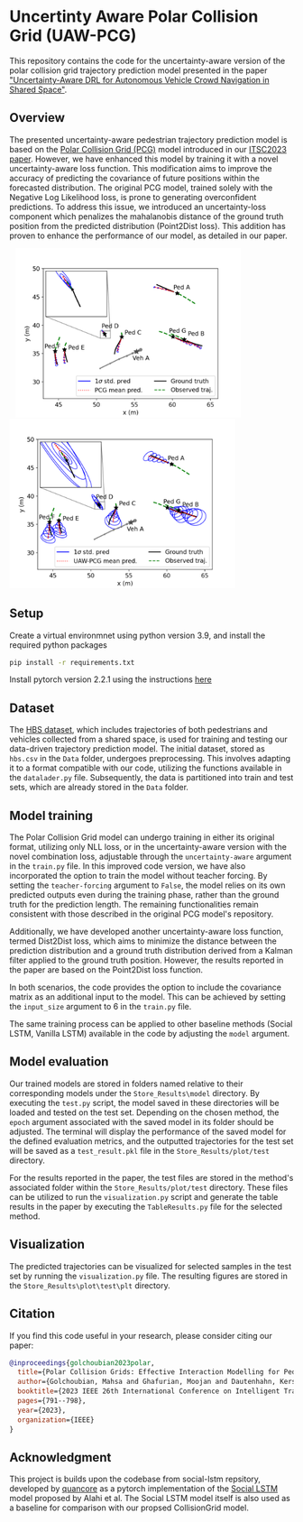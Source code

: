 
# Uncertinty Aware Polar Collision Grid (UAW-PCG)

This repository contains the code for the uncertainty-aware version of the polar collision grid trajectory prediction model presented in the paper ["Uncertainty-Aware DRL for Autonomous Vehicle Crowd Navigation in Shared Space"](https://arxiv.org/abs/2405.13969). 

## Overview

The presented uncertainty-aware pedestrian trajectory prediction model is based on the [Polar Collision Grid (PCG)](https://github.com/Golchoubian/PolarCollisionGrid-PedestrianTrajectoryPrediction) model introduced in our [ITSC2023 paper](https://ieeexplore.ieee.org/abstract/document/10422509). However, we have enhanced this model by training it with a novel uncertainty-aware loss function. This modification aims to improve the accuracy of predicting the covariance of future positions within the forecasted distribution. The original PCG model, trained solely with the Negative Log Likelihood loss, is prone to generating overconfident predictions. To address this issue, we introduced an uncertainty-loss component which penalizes the mahalanobis distance of the ground truth position from the predicted distribution (Point2Dist loss). This addition has proven to enhance the performance of our model, as detailed in our paper.

<div style="display: inline-block;">
    <img src="https://github.com/Golchoubian/PolarCollisionGrid-UncertaintyAware/blob/master/figure/PCG.png?raw=true" alt="PCG" width="400" hspace="10"> 
   <img src="https://github.com/Golchoubian/PolarCollisionGrid-UncertaintyAware/blob/master/figure/UAW-PCG.png?raw=true" alt="UAW-PCG" width="400">
</div>

<!-- 
<div style="text-align: center;">
    <figure style="display: inline-block;">
        <figcaption>PCG:</figcaption>
        <img src="https://github.com/Golchoubian/PolarCollisionGrid-UncertaintyAware/blob/master/figure/PCG.png?raw=true" alt="PCG" width="350" hspace="0">     
    </figure>
    <figure style="display: inline-block;">
        <figcaption>UAW-PCG:</figcaption>
        <img src="https://github.com/Golchoubian/PolarCollisionGrid-UncertaintyAware/blob/master/figure/UAW-PCG.png?raw=true" alt="UAW-PCG" width="350">
    </figure>
</div>
-->



## Setup

Create a virtual environmnet using python version 3.9, and install the required python packages
```bash
pip install -r requirements.txt
```
Install pytorch version 2.2.1 using the instructions [here](https://pytorch.org/get-started/previous-versions/#v221)



## Dataset

The [HBS dataset](https://leopard.tu-braunschweig.de/receive/dbbs_mods_00069907), which includes trajectories of both pedestrians and vehicles collected from a shared space, is used for training and testing our data-driven trajectory prediction model. The initial dataset, stored as `hbs.csv` in the `Data` folder, undergoes preprocessing. This involves adapting it to a format compatible with our code, utilizing the functions available in the `datalader.py` file. Subsequently, the data is partitioned into train and test sets, which are already stored in the `Data` folder.

## Model training

The Polar Collision Grid model can undergo training in either its original format, utilizing only NLL loss, or in the uncertainty-aware version with the novel combination loss, adjustable through the `uncertainty-aware` argument in the `train.py` file. In this improved code version, we have also incorporated the option to train the model without teacher forcing. By setting the `teacher-forcing` argument to `False`, the model relies on its own predicted outputs even during the training phase, rather than the ground truth for the prediction length. The remaining functionalities remain consistent with those described in the original PCG model's repository.

Additionally, we have developed another uncertainty-aware loss function, termed Dist2Dist loss, which aims to minimize the distance between the prediction distribution and a ground truth distribution derived from a Kalman filter applied to the ground truth position. However, the results reported in the paper are based on the Point2Dist loss function.

In both scenarios, the code provides the option to include the covariance matrix as an additional input to the model. This can be achieved by setting the `input_size` argument to 6 in the `train.py` file.

The same training process can be applied to other baseline methods (Social LSTM, Vanilla LSTM) available in the code by adjusting the `model` argument.


## Model evaluation

Our trained models are stored in folders named relative to their corresponding models under the `Store_Results\model` directory. By executing the `test.py` script, the model saved in these directories will be loaded and tested on the test set. Depending on the chosen method, the `epoch` argument associated with the saved model in its folder should be adjusted. The terminal will display the performance of the saved model for the defined evaluation metrics, and the outputted trajectories for the test set will be saved as a `test_result.pkl` file in the `Store_Results/plot/test` directory.

For the results reported in the paper, the test files are stored in the method's associated folder within the `Store_Results/plot/test` directory. These files can be utilized to run the `visualization.py` script and generate the table results in the paper by executing the `TableResults.py` file for the selected method.

## Visualization
The predicted trajectories can be visualized for selected samples in the test set by running the `visualization.py` file. The resulting figures are stored in the `Store_Results\plot\test\plt` directory.

## Citation

If you find this code useful in your research, please consider citing our paper:

```bibtex
@inproceedings{golchoubian2023polar,
  title={Polar Collision Grids: Effective Interaction Modelling for Pedestrian Trajectory Prediction in Shared Space Using Collision Checks},
  author={Golchoubian, Mahsa and Ghafurian, Moojan and Dautenhahn, Kerstin and Azad, Nasser Lashgarian},
  booktitle={2023 IEEE 26th International Conference on Intelligent Transportation Systems (ITSC)},
  pages={791--798},
  year={2023},
  organization={IEEE}
}
```

## Acknowledgment
This project is builds upon the codebase from social-lstm repsitory,
developed by [quancore](https://github.com/quancore/social-lstm) as a pytorch implementation of the [Social LSTM](https://cvgl.stanford.edu/papers/CVPR16_Social_LSTM.pdf) model proposed by Alahi et al.
The Social LSTM model itself is also used as a baseline for comparison with our propsed CollisionGrid model.



